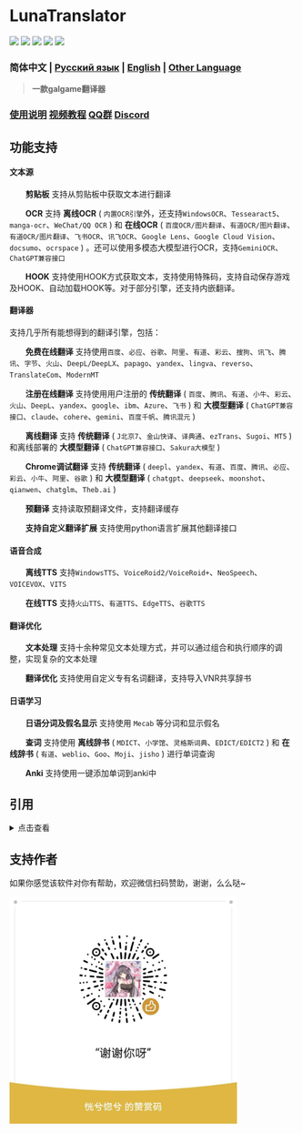 # LunaTranslator 
  
<p align="left">
    <img src="https://img.shields.io/github/license/HIllya51/LunaTranslator">
    <a href="https://github.com/HIllya51/LunaTranslator/releases"><img src="https://img.shields.io/github/v/release/HIllya51/LunaTranslator?color=ffa"></a>
    <a href="https://github.com/HIllya51/LunaTranslator/releases/latest/download/LunaTranslator.zip" target="_blank"><img src="https://img.shields.io/badge/download_64bit-blue"/></a> <a href="https://github.com/HIllya51/LunaTranslator/releases/latest/download/LunaTranslator_x86.zip" target="_blank"><img src="https://img.shields.io/badge/download_32bit-blue"/></a> <img src="https://img.shields.io/badge/OS-windows 7--11 / wine-FF007C"/>
</p>
 
### 简体中文 | [Русский язык](README_ru.md) | [English](README_en.md) | [Other Language](otherlang.md) 

> **一款galgame翻译器**

### [使用说明](https://docs.lunatranslator.org/#/zh/) [视频教程](https://space.bilibili.com/592120404/video) [QQ群](https://qm.qq.com/q/I5rr3uEpi2) [Discord](https://discord.com/invite/ErtDwVeAbB)

## 功能支持

#### 文本源

&emsp;&emsp;**剪贴板** 支持从剪贴板中获取文本进行翻译

&emsp;&emsp;**OCR** 支持 **离线OCR** ( `内置OCR引擎`外，还支持`WindowsOCR`、`Tessearact5`、`manga-ocr`、`WeChat/QQ OCR` ) 和 **在线OCR** ( `百度OCR/图片翻译`、`有道OCR/图片翻译`、`有道OCR/图片翻译`、`飞书OCR`、`讯飞OCR`、`Google Lens`、`Google Cloud Vision`、`docsumo`、`ocrspace` ) 。还可以使用多模态大模型进行OCR，支持`GeminiOCR`、`ChatGPT兼容接口`

&emsp;&emsp;**HOOK** 支持使用HOOK方式获取文本，支持使用特殊码，支持自动保存游戏及HOOK、自动加载HOOK等。对于部分引擎，还支持内嵌翻译。


#### 翻译器

支持几乎所有能想得到的翻译引擎，包括： 

&emsp;&emsp;**免费在线翻译** 支持使用`百度`、`必应`、`谷歌`、`阿里`、`有道`、`彩云`、`搜狗`、`讯飞`、`腾讯`、`字节`、`火山`、`DeepL/DeepLX`、`papago`、`yandex`、`lingva`、`reverso`、`TranslateCom`、`ModernMT`

&emsp;&emsp;**注册在线翻译** 支持使用用户注册的 **传统翻译** ( `百度`、`腾讯`、`有道`、`小牛`、`彩云`、`火山`、`DeepL`、`yandex`、`google`、`ibm`、`Azure`、`飞书` ) 和 **大模型翻译** ( `ChatGPT兼容接口`、`claude`、`cohere`、`gemini`、`百度千帆`、`腾讯混元` ) 

&emsp;&emsp;**离线翻译** 支持 **传统翻译** ( `J北京7`、`金山快译`、`译典通`、`ezTrans`、`Sugoi`、`MT5` ) 和离线部署的 **大模型翻译** ( `ChatGPT兼容接口`、`Sakura大模型` ) 

&emsp;&emsp;**Chrome调试翻译** 支持 **传统翻译** ( `deepl`、`yandex`、`有道`、`百度`、`腾讯`、`必应`、`彩云`、`小牛`、`阿里`、`谷歌` ) 和 **大模型翻译** ( `chatgpt`、`deepseek`、`moonshot`、`qianwen`、`chatglm`、`Theb.ai` ) 

&emsp;&emsp;**预翻译** 支持读取预翻译文件，支持翻译缓存

&emsp;&emsp;**支持自定义翻译扩展** 支持使用python语言扩展其他翻译接口
 

#### 语音合成

&emsp;&emsp;**离线TTS** 支持`WindowsTTS`、`VoiceRoid2/VoiceRoid+`、`NeoSpeech`、`VOICEVOX`、`VITS`

&emsp;&emsp;**在线TTS** 支持`火山TTS`、`有道TTS`、`EdgeTTS`、`谷歌TTS`

#### 翻译优化

&emsp;&emsp;**文本处理** 支持十余种常见文本处理方式，并可以通过组合和执行顺序的调整，实现复杂的文本处理

&emsp;&emsp;**翻译优化** 支持使用自定义专有名词翻译，支持导入VNR共享辞书

#### 日语学习

&emsp;&emsp;**日语分词及假名显示** 支持使用 `Mecab` 等分词和显示假名

&emsp;&emsp;**查词** 支持使用 **离线辞书** ( `MDICT`、`小学馆`、`灵格斯词典`、`EDICT/EDICT2` ) 和 **在线辞书** ( `有道`、`weblio`、`Goo`、`Moji`、`jisho` ) 进行单词查询

&emsp;&emsp;**Anki** 支持使用一键添加单词到anki中

## 引用

<details>
<summary>点击查看</summary>

* [Artikash/Textractor](https://github.com/Artikash/Textractor)

* [RapidAI/RapidOcrOnnx](https://github.com/RapidAI/RapidOcrOnnx)

* [PaddlePaddle/PaddleOCR](https://github.com/PaddlePaddle/PaddleOCR)

* [UlionTse/translators](https://github.com/UlionTse/translators)

* [Blinue/Magpie](https://github.com/Blinue/Magpie)

* [nanokina/ebyroid](https://github.com/nanokina/ebyroid)

* [xupefei/Locale-Emulator](https://github.com/xupefei/Locale-Emulator)

* [InWILL/Locale_Remulator](https://github.com/InWILL/Locale_Remulator)

* [zxyacb/ntlea](https://github.com/zxyacb/ntlea)

* [Chuyu-Team/YY-Thunks](https://github.com/Chuyu-Team/YY-Thunks)

* [@KirpichKrasniy](https://github.com/KirpichKrasniy)

</details>


 
## 支持作者

如果你感觉该软件对你有帮助，欢迎微信扫码赞助，谢谢，么么哒~

<img src='.\\LunaTranslator\\files\\zan.jpg' style="height: 400px !important;">

